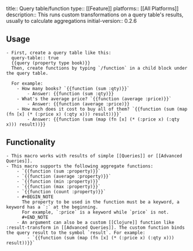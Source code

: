 title:: Query table/function
type:: [[Feature]]
platforms:: [[All Platforms]]
description:: This runs custom transformations on a query table's results, usually to calculate aggregations
initial-version:: 0.2.6

## Usage
	- First, create a query table like this:
	  query-table:: true
	  {{query (property type book)}}
	  Then, create functions by typing `/function` in a child block under the query table.
	  
	  For example:
		- How many books? `{{function (sum :qty)}}`
			- Answer: {{function (sum :qty)}}
		- What's the average price? `{{function (average :price)}}`
			- Answer: {{function (average :price)}}
		- How much does it cost to buy all of them? `{{function (sum (map (fn [x] (* (:price x) (:qty x))) result))}}`
			- Answer: {{function (sum (map (fn [x] (* (:price x) (:qty x))) result))}}
## Functionality
	- This macro works with results of simple [[Queries]] or [[Advanced Queries]].
	- This macro supports the following aggregate functions:
		- `{{function (sum :property)}}`
		- `{{function (average :property)}}`
		- `{{function (min :property)}}`
		- `{{function (max :property)}}`
		- `{{function (count :property)}}`
		- #+BEGIN_NOTE
		  The property to be used in the function must be a keyword, a keyword has a `:` at the beginning.
		  For example, `:price` is a keyword while `price` is not.
		  #+END_NOTE
		- An argument can also be a custom [[Clojure]] function like :result-transform in [[Advanced Queries]]. The custom function binds the query result to the symbol `result`. For example:
			- `{{function (sum (map (fn [x] (* (:price x) (:qty x))) result))}}`